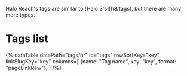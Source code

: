 Halo Reach's tags are similar to [Halo 3's][h3/tags], but there are many more types.

# Tags list

{% dataTable
  dataPath="tags/hr"
  id="tags"
  rowSortKey="key"
  linkSlugKey="key"
  columns=[
    {name: "Tag name", key: "key", format: "pageLinkRaw"},
  ]
/%}